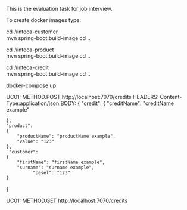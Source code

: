 This is the evaluation task for job interview. 

To create docker images type: 


cd .\inteca-customer\
mvn spring-boot:build-image
cd ..

cd .\inteca-product\
mvn spring-boot:build-image
cd ..

cd .\inteca-credit\
mvn spring-boot:build-image
cd ..

docker-compose up


UC01:
METHOD.POST http://localhost:7070/credits 
HEADERS: Content-Type:application/json
BODY: {
    "credit":
    {
        "creditName": "creditName example"
        
    },
    "product":
    {
        "productName": "productName example",
        "value": "123"
    },
     "customer":
    {
        "firstName": "firstName example",
        "surname": "surname example",
		      "pesel": "123"
    }
}


UC01: METHOD.GET http://localhost:7070/credits 
 
